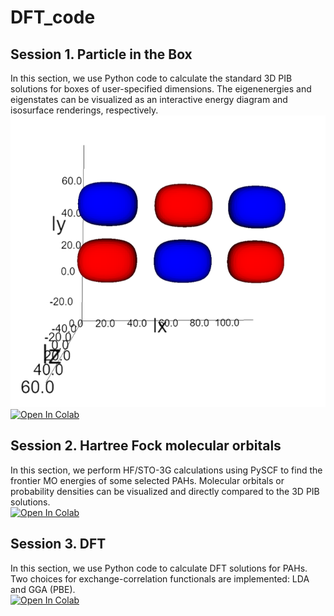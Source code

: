 # DFT_code

## Session 1. Particle in the Box
In this section, we use Python code to calculate the standard 3D PIB solutions for boxes of user-specified dimensions. The eigenenergies and eigenstates can be visualized as an interactive energy diagram and isosurface renderings, respectively. <br />
![](https://github.com/BashirovaD/DFT_code/blob/main/figures/NB1_wavefunction.png) <br />
[![Open In Colab](https://colab.research.google.com/assets/colab-badge.svg)](https://colab.research.google.com/github/BashirovaD/DFT_code/blob/main/1/3d_PIB1.ipynb)

## Session 2. Hartree Fock molecular orbitals
In this section, we perform HF/STO-3G calculations using PySCF to find the frontier MO energies of some selected PAHs. Molecular orbitals or probability densities can be visualized and directly compared to the 3D PIB solutions. <br />
[![Open In Colab](https://colab.research.google.com/assets/colab-badge.svg)](https://colab.research.google.com/github/BashirovaD/DFT_code/blob/main/2/PAH_Orbitals1.ipynb)

## Session 3. DFT
In this section, we use Python code to calculate DFT solutions for PAHs. Two choices for exchange-correlation functionals are implemented: LDA and GGA (PBE).  <br />
[![Open In Colab](https://colab.research.google.com/assets/colab-badge.svg)](https://colab.research.google.com/github/BashirovaD/DFT_code/blob/main/3/DFT_code1.ipynb)
